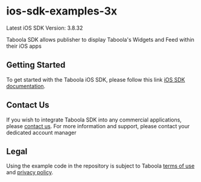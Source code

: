# ios-sdk-examples-3x

Latest iOS SDK Version: 3.8.32

Taboola SDK allows publisher to display Taboola's Widgets and Feed within their iOS apps

## Getting Started
To get started with the Taboola iOS SDK, please follow this link [iOS SDK documentation](https://developers.taboola.com/taboolasdk/v3/docs/welcome).

## Contact Us
If you wish to integrate Taboola SDK into any commercial applications, please [contact us](https://www.taboola.com/contact?ref=taboola_sdk_github_examples).
For more information and support, please contact your dedicated account manager

## Legal
Using the example code in the repository is subject to Taboola [terms of use](https://www.taboola.com/terms-of-use) and [privacy policy](https://www.taboola.com/privacy-policy).
